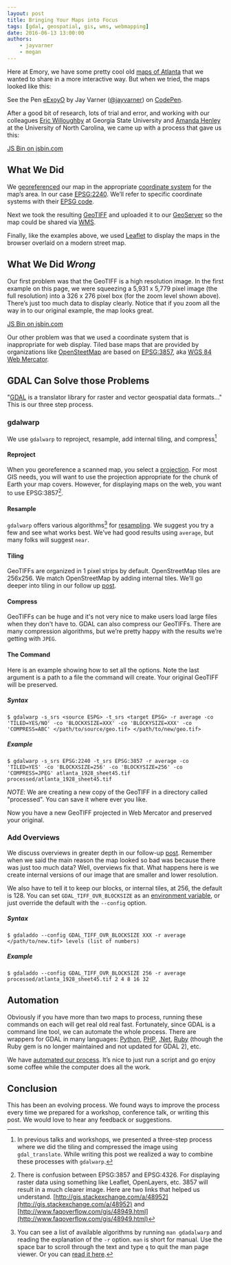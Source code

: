 ```yaml
---
layout: post
title: Bringing Your Maps into Focus
tags: [gdal, geospatial, gis, wms, webmapping]
date: 2016-06-13 13:00:00
authors:
    - jayvarner
    - megan
---
```


Here at Emory, we have some pretty cool old [maps of Atlanta](http://www.digitalgallery.emory.edu/luna/servlet/view/all/where/Atlanta?sort=title%2Cpage_no_%2Ccity%2Cdate) that we wanted to share in a more interactive way. But when we tried, the maps looked like this:

<p data-height="500" data-theme-id="0" data-slug-hash="eExoyO" data-default-tab="result" data-user="jayvarner" data-embed-version="2" data-pen-title="eExoyO" class="codepen">See the Pen <a href="https://codepen.io/jayvarner/pen/eExoyO/">eExoyO</a> by Jay Varner (<a href="https://codepen.io/jayvarner">@jayvarner</a>) on <a href="https://codepen.io">CodePen</a>.</p>
<script async src="https://production-assets.codepen.io/assets/embed/ei.js"></script>

After a good bit of research, lots of trial and error, and working with our colleagues [Eric Willoughby](http://library.gsu.edu/profile/eric-willoughby/) at Georgia State University and [Amanda Henley](https://twitter.com/gislibrarian) at the University of North Carolina, we came up with a process that gave us this:

<a class="jsbin-embed" href="http://jsbin.com/gekulo/2/embed?output&height=500px">JS Bin on jsbin.com</a>
<script src="http://static.jsbin.com/js/embed.min.js?3.35.12"></script>


## What We Did
We [georeferenced](https://en.wikipedia.org/wiki/Georeference) our map in the appropriate [coordinate system](https://en.wikipedia.org/wiki/Coordinate_system) for the map’s area. In our case [EPSG:2240](http://spatialreference.org/ref/epsg/2240/). We’ll refer to specific coordinate systems with their [EPSG code](https://en.wikipedia.org/wiki/International_Association_of_Oil_%26_Gas_Producers#European_Petroleum_Survey_Group).

Next we took the resulting [GeoTIFF](https://en.wikipedia.org/wiki/GeoTIFF) and uploaded it to our [GeoServer](http://geoserver.org) so the map could be shared via [WMS](https://en.wikipedia.org/wiki/Web_Map_Service).

Finally, like the examples above, we used [Leaflet](http://leafletjs.com/) to display the maps in the browser overlaid on a modern street map.

## What We Did *Wrong*
Our first problem was that the GeoTIFF is a high resolution image. In the first example on this page, we were squeezing a 5,931 x 5,779 pixel image (the full resolution) into a 326 x 276 pixel box (for the zoom level shown above). There’s just too much data to display clearly. Notice that if you zoom all the way in to our original example, the map looks great.

<a class="jsbin-embed" href="http://jsbin.com/jinure/embed?output&height=500px">JS Bin on jsbin.com</a>
<script src="http://static.jsbin.com/js/embed.min.js?3.35.12"></script>

Our other problem was that we used a coordinate system that is inappropriate for web display. Tiled base maps that are provided by organizations like [OpenSteetMap](http://www.openstreetmap.org/about) are based on [EPSG:3857](http://spatialreference.org/ref/sr-org/7483/), aka [WGS 84  Web Mercator](https://en.wikipedia.org/wiki/Web_Mercator#EPSG:3857).

## GDAL Can Solve those Problems
"[GDAL](http://www.gdal.org/) is a translator library for raster and vector geospatial data formats..." This is our three step process.

### gdalwarp
We use `gdalwarp` to reproject, resample, add internal tiling, and compress[^fewer]

[^fewer]: In previous talks and workshops, we presented a three-step process where we did the tiling and compressed the image using `gdal_translate`. While writing this post we realized a way to combine these processes with `gdalwarp`.

#### Reproject
When you georeference a scanned map, you select a [projection](https://en.wikipedia.org/wiki/Map_projection). For most GIS needs, you will want to use the projection appropriate for the chunk of Earth your map covers. However, for displaying maps on the web, you want to use EPSG:3857[^whcihcode].

[^whcihcode]:There is confusion between EPSG:3857 and EPSG:4326. For displaying raster data using something like Leaflet, OpenLayers, etc. 3857 will result in a much clearer image. Here are two links that helped us understand. [http://gis.stackexchange.com/a/48952](http://gis.stackexchange.com/a/48952) and [http://www.faqoverflow.com/gis/48949.html](http://www.faqoverflow.com/gis/48949.html)

#### Resample
`gdalwarp` offers various algorithms[^man] for [resampling](https://en.wikipedia.org/wiki/Image_scaling). We suggest you try a few and see what works best. We’ve had good results using `average`, but many folks will suggest `near`.

[^man]: You can see a list of available algorithms by running `man gdadalwarp` and reading the explanation of the `-r` option. `man` is short for manual. Use the space bar to scroll through the text and type `q` to quit the man page viewer. Or you can [read it here](http://www.gdal.org/gdalwarp.html).

#### Tiling
GeoTIFFs are organized in 1 pixel strips by default. OpenStreetMap tiles are 256x256. We match OpenStreetMap by adding internal tiles. We’ll go deeper into tiling in our follow up [post](/2016/06/13/an-overview-of-overviews).

#### Compress
GeoTIFFs can be huge and it's not very nice to make users load large files when they don't have to. GDAL can also compress our GeoTIFFs. There are many compression algorithms, but we’re pretty happy with the results we’re getting with `JPEG`.

#### The Command
Here is an example showing how to set all the options. Note the last argument is a path to a file the command will create. Your original GeoTIFF will be preserved.

##### Syntax
~~~shell
$ gdalwarp -s_srs <source ESPG> -t_srs <target EPSG> -r average -co 'TILED=YES/NO' -co 'BLOCKXSIZE=XXX' -co 'BLOCKYSIZE=XXX' -co 'COMPRESS=ABC' </path/to/source/geo.tif> </path/to/new/geo.tif>
~~~

##### Example
~~~shell
$ gdalwarp -s_srs EPSG:2240 -t_srs EPSG:3857 -r average -co 'TILED=YES' -co 'BLOCKXSIZE=256' -co 'BLOCKYSIZE=256' -co 'COMPRESS=JPEG' atlanta_1928_sheet45.tif processed/atlanta_1928_sheet45.tif
~~~
_NOTE_: We are creating a new copy of the GeoTIFF in a directory called "processed". You can save it where ever you like.

Now you have a new GeoTIFF projected in Web Mercator and preserved your original.

### Add Overviews
We discuss overviews in greater depth in our follow-up [post](/2016/06/13/an-overview-of-overviews). Remember when we said the main reason the map looked so bad was because there was just too much data? Well, overviews fix that. What happens here is we create internal versions of our image that are smaller and lower resolution.

We also have to tell it to keep our blocks, or internal tiles, at 256, the default is 128. You can set `GDAL_TIFF_OVR_BLOCKSIZE` as an [environment variable](https://help.ubuntu.com/community/EnvironmentVariables), or just override the default with the `--config` option.

##### Syntax
~~~shell
$ gdaladdo --config GDAL_TIFF_OVR_BLOCKSIZE XXX -r average </path/to/new.tif> levels (list of numbers)
~~~

##### Example
```shell
$ gdaladdo --config GDAL_TIFF_OVR_BLOCKSIZE 256 -r average processed/atlanta_1928_sheet45.tif 2 4 8 16 32
```

## Automation
Obviously if you have more than two maps to process, running these commands on each will get real old real fast. Fortunately, since GDAL is a command line tool, we can automate the whole process. There are wrappers for GDAL in many languages: [Python](https://pcjericks.github.io/py-gdalogr-cookbook/), [PHP](https://github.com/geonef/php5-gdal), [.Net](https://gdalnet.codeplex.com/), [Ruby](https://github.com/zhm/gdal-ruby) (though the Ruby gem is no longer maintained and not updated for GDAL 2), etc.

We have [automated our process](https://github.com/zhm/gdal-ruby). It’s nice to just run a script and go enjoy some coffee while the computer does all the work.

## Conclusion
This has been an evolving process. We found ways to improve the process every time we prepared for a workshop, conference talk, or writing this post. We would love to hear any feedback or suggestions.
